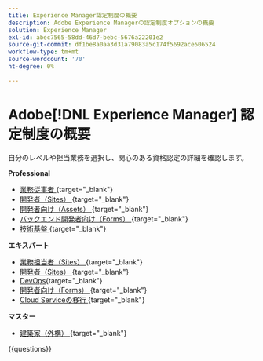 ```yaml
---
title: Experience Manager認定制度の概要
description: Adobe Experience Managerの認定制度オプションの概要
solution: Experience Manager
exl-id: abec7565-58dd-46d7-bebc-5676a22201e2
source-git-commit: df1be8a0aa3d31a79083a5c174f5692ace506524
workflow-type: tm+mt
source-wordcount: '70'
ht-degree: 0%

---
```


# Adobe[!DNL Experience Manager] 認定制度の概要

自分のレベルや担当業務を選択し、関心のある資格認定の詳細を確認します。

**Professional**

* [ 業務従事者 ](https://certification.adobe.com/certification/experience-manager-business-practitioner-professional){target="_blank"} <!--AD0-E126-->
* [ 開発者（Sites） ](https://certification.adobe.com/certification/sites-developer-professional){target="_blank"} <!--AD0-E123-->
* [ 開発者向け（Assets） ](https://certification.adobe.com/certification/assets-developer-professional){target="_blank"} <!--AD0-E129-->
* [ バックエンド開発者向け（Forms） ](https://certification.adobe.com/certification/backend-developer-professional){target="_blank"} <!--AD0-E127-->
* [ 技術基盤 ](https://certification.adobe.com/certification/technical-foundations-professional){target="_blank"} <!--AD0-E132-->

**エキスパート**

* [ 業務担当者（Sites） ](https://certification.adobe.com/certification/sites-business-practitioner-expert){target="_blank"} <!--AD0-E121-->
* [ 開発者（Sites） ](https://certification.adobe.com/certification/sites-developer-expert){target="_blank"} <!--AD0-E134-->
* [DevOps](https://certification.adobe.com/certification/aem-devops-engineer-expert){target="_blank"} <!--AD0-E124-->
* [ 開発者向け（Forms） ](https://certification.adobe.com/certification/aem-forms-developer-expert){target="_blank"} <!--AD0-E125-->
* [Cloud Serviceの移行 ](https://certification.adobe.com/certification/cloud-service-migration-expert){target="_blank"} <!--AD0-E136-->

**マスター**

* [ 建築家（外構） ](https://certification.adobe.com/certification/sites-architect-master){target="_blank"} <!--AD0-E117-->

{{questions}}
